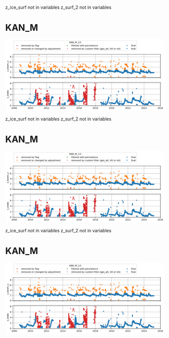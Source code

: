 z_ice_surf not in variables
z_surf_2 not in variables
# KAN_M
![](../figures/flags/KAN_M_0.png)
 
z_ice_surf not in variables
z_surf_2 not in variables
# KAN_M
![](../figures/flags/KAN_M_0.png)
 
z_ice_surf not in variables
z_surf_2 not in variables
# KAN_M
![](../figures/flags/KAN_M_0.png)
 
